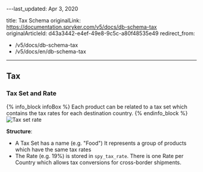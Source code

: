 ---last_updated: Apr 3, 2020

title: Tax Schema
originalLink: https://documentation.spryker.com/v5/docs/db-schema-tax
originalArticleId: d43a3442-e4ef-49e8-9c5c-a80f48535e49
redirect_from:
  - /v5/docs/db-schema-tax
  - /v5/docs/en/db-schema-tax
---

## Tax

### Tax Set and Rate

{% info_block infoBox %}
Each product can be related to a tax set which contains the tax rates for each destination country.
{% endinfo_block %}
![Tax set rate](https://spryker.s3.eu-central-1.amazonaws.com/docs/Developer+Guide/Database+Schema+Guide/Tax+Schema/tax-set-rate.png)

**Structure**:

* A Tax Set has a name (e.g. "Food") It represents a group of products which have the same tax rates
* The Rate (e.g. 19%) is stored in `spy_tax_rate`. There is one Rate per Country which allows tax conversions for cross-border shipments.
